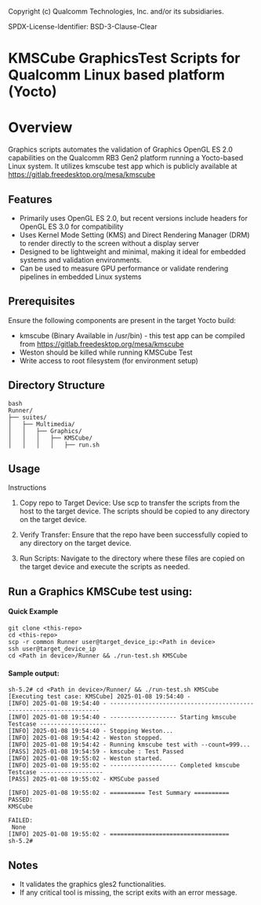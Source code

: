 Copyright (c) Qualcomm Technologies, Inc. and/or its subsidiaries.

SPDX-License-Identifier: BSD-3-Clause-Clear
# KMSCube GraphicsTest Scripts for Qualcomm Linux based platform (Yocto)
# Overview

Graphics scripts automates the validation of Graphics OpenGL ES 2.0 capabilities on the Qualcomm RB3 Gen2 platform running a Yocto-based Linux system. It utilizes kmscube test app which is publicly available at https://gitlab.freedesktop.org/mesa/kmscube

## Features

- Primarily uses OpenGL ES 2.0, but recent versions include headers for OpenGL ES 3.0 for compatibility
- Uses Kernel Mode Setting (KMS) and Direct Rendering Manager (DRM) to render directly to the screen without a display server
- Designed to be lightweight and minimal, making it ideal for embedded systems and validation environments.
- Can be used to measure GPU performance or validate rendering pipelines in embedded Linux systems

## Prerequisites

Ensure the following components are present in the target Yocto build:

- kmscube (Binary Available in /usr/bin) - this test app can be compiled from https://gitlab.freedesktop.org/mesa/kmscube
- Weston should be killed while running KMSCube Test
- Write access to root filesystem (for environment setup)

## Directory Structure

```
bash
Runner/
├── suites/
│   ├── Multimedia/
│   │   ├── Graphics/
│   │   │   ├── KMSCube/
│   │   │   │   ├── run.sh
```

## Usage

Instructions

1. Copy repo to Target Device: Use scp to transfer the scripts from the host to the target device. The scripts should be copied to any directory on the target device.

2. Verify Transfer: Ensure that the repo have been successfully copied to any directory on the target device.

3. Run Scripts: Navigate to the directory where these files are copied on the target device and execute the scripts as needed.

Run a Graphics KMSCube test using:
---
#### Quick Example
```
git clone <this-repo>
cd <this-repo>
scp -r common Runner user@target_device_ip:<Path in device>
ssh user@target_device_ip
cd <Path in device>/Runner && ./run-test.sh KMSCube
```
#### Sample output:
```
sh-5.2# cd <Path in device>/Runner/ && ./run-test.sh KMSCube
[Executing test case: KMSCube] 2025-01-08 19:54:40 -
[INFO] 2025-01-08 19:54:40 - -------------------------------------------------------------------
[INFO] 2025-01-08 19:54:40 - ------------------- Starting kmscube Testcase -------------------
[INFO] 2025-01-08 19:54:40 - Stopping Weston...
[INFO] 2025-01-08 19:54:42 - Weston stopped.
[INFO] 2025-01-08 19:54:42 - Running kmscube test with --count=999...
[PASS] 2025-01-08 19:54:59 - kmscube : Test Passed
[INFO] 2025-01-08 19:55:02 - Weston started.
[INFO] 2025-01-08 19:55:02 - ------------------- Completed kmscube Testcase ------------------
[PASS] 2025-01-08 19:55:02 - KMSCube passed

[INFO] 2025-01-08 19:55:02 - ========== Test Summary ==========
PASSED:
KMSCube

FAILED:
 None
[INFO] 2025-01-08 19:55:02 - ==================================
sh-5.2#
```
## Notes

- It validates the graphics gles2 functionalities.
- If any critical tool is missing, the script exits with an error message.
